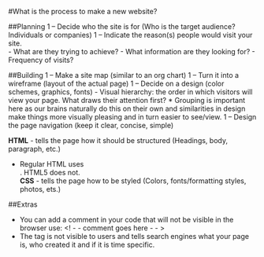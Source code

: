 #What is the process to make a new website? 

##Planning 
1 – Decide who the site is for (Who is the target audience? Individuals or companies)
1 – Indicate the reason(s) people would visit your site.  
    - What are they trying to achieve?
    - What information are they looking for?
    - Frequency of visits?

##Building
1 – Make a site map (similar to an org chart)
1 – Turn it into a wireframe (layout of the actual page)
1 – Decide on a design (color schemes, graphics, fonts)
    - Visual hierarchy: the order in which visitors will view your page. What draws their attention first?
    * Grouping is important here as our brains naturally do this on their own and similarities in design make things more visually pleasing and in turn easier to see/view.
1 – Design the page navigation (keep it clear, concise, simple)

**HTML** - tells the page how it should be structured (Headings, body, paragraph, etc.)
  - Regular HTML uses <div>. HTML5 does not.  
**CSS** - tells the page how to be styled (Colors, fonts/formatting styles, photos, ets.)

##Extras
  * You can add a comment in your code that will not be visible in the browser use: <! - - comment goes here - - >
  * The <meta> tag is not visible to users and tells search engines what your page is, who created it and if it is time specific.